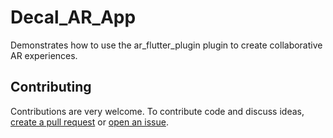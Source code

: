 # Decal_AR_App

Demonstrates how to use the ar_flutter_plugin plugin to create collaborative AR experiences.

## Contributing

Contributions are very welcome. To contribute code and discuss ideas, [create a pull request](https://github.com/CariusLars/ar_flutter_plugin/compare) or [open an issue](https://github.com/CariusLars/ar_flutter_plugin/issues/new).